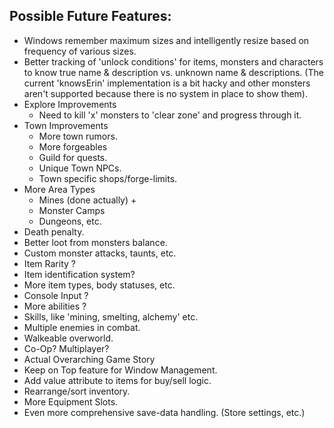
## Possible Future Features:

- Windows remember maximum sizes and intelligently resize based on frequency of various sizes.
- Better tracking of 'unlock conditions' for items, monsters and characters to know true name & description vs. unknown name & descriptions. (The current 'knowsErin' implementation is a bit hacky and other monsters aren't supported because there is no system in place to show them).
- Explore Improvements
   - Need to kill 'x' monsters to 'clear zone' and progress through it.
- Town Improvements
   - More town rumors. 
   - More forgeables
   - Guild for quests.
   - Unique Town NPCs.
   - Town specific shops/forge-limits.
- More Area Types
   - Mines (done actually) +
   - Monster Camps
   - Dungeons, etc.
- Death penalty.
- Better loot from monsters balance.
- Custom monster attacks, taunts, etc.
- Item Rarity ?
- Item identification system?
- More item types, body statuses, etc.
- Console Input ?
- More abilities ?
- Skills, like 'mining, smelting, alchemy' etc.
- Multiple enemies in combat.
- Walkeable overworld.
- Co-Op? Multiplayer?
- Actual Overarching Game Story
- Keep on Top feature for Window Management.
- Add value attribute to items for buy/sell logic.
- Rearrange/sort inventory.
- More Equipment Slots.
- Even more comprehensive save-data handling. (Store settings, etc.)
